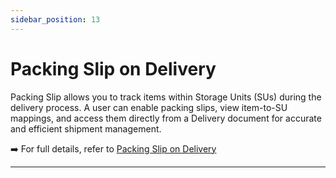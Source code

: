 ```yaml
---
sidebar_position: 13
---
```


# Packing Slip on Delivery

Packing Slip allows you to track items within Storage Units (SUs) during the delivery process. A user can enable packing slips, view item-to-SU mappings, and access them directly from a Delivery document for accurate and efficient shipment management.

➡️ For full details, refer to [Packing Slip on Delivery](../transactions/delivery/packing-slip.md)

---
